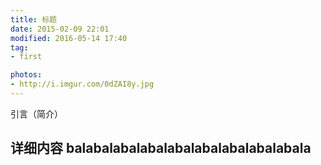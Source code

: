 ```yaml
---
title: 标题  
date: 2015-02-09 22:01  
modified: 2016-05-14 17:40  
tag:
- first

photos:
- http://i.imgur.com/0dZAI8y.jpg
---
```


引言（简介）

<!--more-->

详细内容
balabalabalabalabalabalabalabalabala
---
